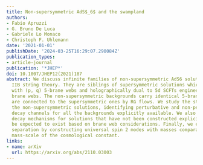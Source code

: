 ```yaml
---
title: Non-supersymmetric AdS$_6$ and the swampland
authors:
- Fabio Apruzzi
- G. Bruno De Luca
- Gabriele Lo Monaco
- Christoph F. Uhlemann
date: '2021-01-01'
publishDate: '2024-03-25T16:29:07.290084Z'
publication_types:
- article-journal
publication: '*JHEP*'
doi: 10.1007/JHEP12(2021)187
abstract: We discuss infinite families of non-supersymmetric AdS6 solutions in Type
  IIB string theory. They are siblings of supersymmetric solutions which are associated
  with (p, q) 5-brane webs and holographically dual to 5d SCFTs engineered by those
  brane webs. The non-supersymmetric backgrounds carry identical 5-brane charges and
  are connected to the supersymmetric ones by RG flows. We study the stability of
  the non-supersymmetric solutions, identifying perturbative and non-perturbative
  decay channels for all the backgrounds explicitly available. We also identify likely
  decay mechanisms for solutions that have not been constructed explicitly but may
  be expected to exist based on brane web considerations. Finally, we exclude scale
  separation by constructing universal spin 2 modes with masses comparable to the
  mass-scale of the cosmological constant.
links:
- name: arXiv
  url: https://arxiv.org/abs/2110.03003
---
```

